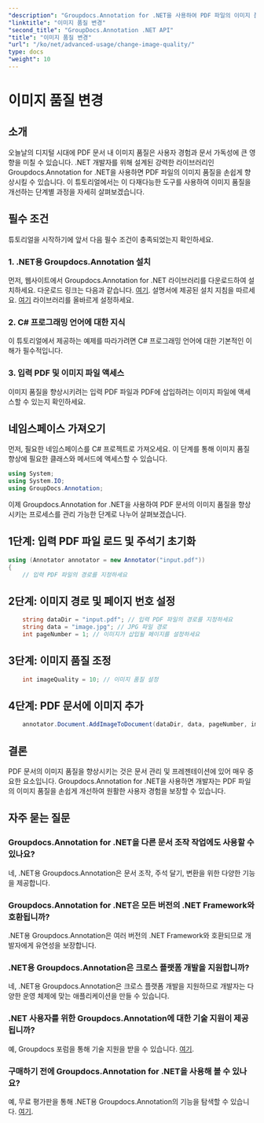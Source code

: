 ```yaml
---
"description": "Groupdocs.Annotation for .NET을 사용하여 PDF 파일의 이미지 품질을 향상시키는 방법을 알아보세요. 단계별 가이드를 따라 해 보세요."
"linktitle": "이미지 품질 변경"
"second_title": "GroupDocs.Annotation .NET API"
"title": "이미지 품질 변경"
"url": "/ko/net/advanced-usage/change-image-quality/"
type: docs
"weight": 10
---
```


# 이미지 품질 변경

## 소개
오늘날의 디지털 시대에 PDF 문서 내 이미지 품질은 사용자 경험과 문서 가독성에 큰 영향을 미칠 수 있습니다. .NET 개발자를 위해 설계된 강력한 라이브러리인 Groupdocs.Annotation for .NET을 사용하면 PDF 파일의 이미지 품질을 손쉽게 향상시킬 수 있습니다. 이 튜토리얼에서는 이 다재다능한 도구를 사용하여 이미지 품질을 개선하는 단계별 과정을 자세히 살펴보겠습니다.
## 필수 조건
튜토리얼을 시작하기에 앞서 다음 필수 조건이 충족되었는지 확인하세요.
### 1. .NET용 Groupdocs.Annotation 설치
먼저, 웹사이트에서 Groupdocs.Annotation for .NET 라이브러리를 다운로드하여 설치하세요. 다운로드 링크는 다음과 같습니다. [여기](https://releases.groupdocs.com/annotation/net/). 설명서에 제공된 설치 지침을 따르세요. [여기](https://tutorials.groupdocs.com/annotation/net/) 라이브러리를 올바르게 설정하세요.
### 2. C# 프로그래밍 언어에 대한 지식
이 튜토리얼에서 제공하는 예제를 따라가려면 C# 프로그래밍 언어에 대한 기본적인 이해가 필수적입니다.
### 3. 입력 PDF 및 이미지 파일 액세스
이미지 품질을 향상시키려는 입력 PDF 파일과 PDF에 삽입하려는 이미지 파일에 액세스할 수 있는지 확인하세요.

## 네임스페이스 가져오기
먼저, 필요한 네임스페이스를 C# 프로젝트로 가져오세요. 이 단계를 통해 이미지 품질 향상에 필요한 클래스와 메서드에 액세스할 수 있습니다.

```csharp
using System;
using System.IO;
using GroupDocs.Annotation;
```

이제 Groupdocs.Annotation for .NET을 사용하여 PDF 문서의 이미지 품질을 향상시키는 프로세스를 관리 가능한 단계로 나누어 살펴보겠습니다.
## 1단계: 입력 PDF 파일 로드 및 주석기 초기화
```csharp
using (Annotator annotator = new Annotator("input.pdf"))
{
    // 입력 PDF 파일의 경로를 지정하세요
```
## 2단계: 이미지 경로 및 페이지 번호 설정
```csharp
    string dataDir = "input.pdf"; // 입력 PDF 파일의 경로를 지정하세요
    string data = "image.jpg"; // JPG 파일 경로
    int pageNumber = 1; // 이미지가 삽입될 페이지를 설정하세요
```
## 3단계: 이미지 품질 조정
```csharp
    int imageQuality = 10; // 이미지 품질 설정
```
## 4단계: PDF 문서에 이미지 추가
```csharp
    annotator.Document.AddImageToDocument(dataDir, data, pageNumber, imageQuality);
```

## 결론
PDF 문서의 이미지 품질을 향상시키는 것은 문서 관리 및 프레젠테이션에 있어 매우 중요한 요소입니다. Groupdocs.Annotation for .NET을 사용하면 개발자는 PDF 파일의 이미지 품질을 손쉽게 개선하여 원활한 사용자 경험을 보장할 수 있습니다.
## 자주 묻는 질문
### Groupdocs.Annotation for .NET을 다른 문서 조작 작업에도 사용할 수 있나요?
네, .NET용 Groupdocs.Annotation은 문서 조작, 주석 달기, 변환을 위한 다양한 기능을 제공합니다.
### Groupdocs.Annotation for .NET은 모든 버전의 .NET Framework와 호환됩니까?
.NET용 Groupdocs.Annotation은 여러 버전의 .NET Framework와 호환되므로 개발자에게 유연성을 보장합니다.
### .NET용 Groupdocs.Annotation은 크로스 플랫폼 개발을 지원합니까?
네, .NET용 Groupdocs.Annotation은 크로스 플랫폼 개발을 지원하므로 개발자는 다양한 운영 체제에 맞는 애플리케이션을 만들 수 있습니다.
### .NET 사용자를 위한 Groupdocs.Annotation에 대한 기술 지원이 제공됩니까?
예, Groupdocs 포럼을 통해 기술 지원을 받을 수 있습니다. [여기](https://forum.groupdocs.com/c/annotation/10).
### 구매하기 전에 Groupdocs.Annotation for .NET을 사용해 볼 수 있나요?
예, 무료 평가판을 통해 .NET용 Groupdocs.Annotation의 기능을 탐색할 수 있습니다. [여기](https://releases.groupdocs.com/).